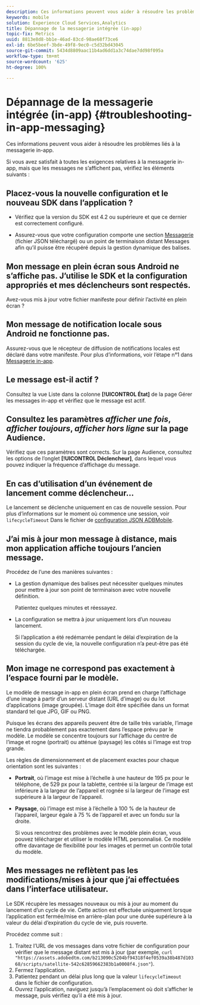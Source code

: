 ```yaml
---
description: Ces informations peuvent vous aider à résoudre les problèmes liés à la messagerie in-app.
keywords: mobile
solution: Experience Cloud Services,Analytics
title: Dépannage de la messagerie intégrée (in-app)
topic-fix: Metrics
uuid: 8813e8d8-bb1e-46ad-83cd-98ae68f73ce6
exl-id: 6be5beef-3bde-49f8-9ec0-c5d32bd43045
source-git-commit: 5434d8809aac11b4ad6dd1a3c74dae7dd98f095a
workflow-type: tm+mt
source-wordcount: '625'
ht-degree: 100%

---
```


# Dépannage de la messagerie intégrée (in-app) {#troubleshooting-in-app-messaging}

Ces informations peuvent vous aider à résoudre les problèmes liés à la messagerie in-app.

Si vous avez satisfait à toutes les exigences relatives à la messagerie in-app, mais que les messages ne s’affichent pas, vérifiez les éléments suivants :

## Placez-vous la nouvelle configuration et le nouveau SDK dans l’application ?

* Vérifiez que la version du SDK est 4.2 ou supérieure et que ce dernier est correctement configuré.

* Assurez-vous que votre configuration comporte une section [Messagerie](/help/using/in-app-messaging/in-app-messaging.md) (fichier JSON téléchargé) ou un point de terminaison distant Messages afin qu’il puisse être récupéré depuis la gestion dynamique des balises.

## Mon message en plein écran sous Android ne s’affiche pas. J’utilise le SDK et la configuration appropriés et mes déclencheurs sont respectés.

Avez-vous mis à jour votre fichier manifeste pour définir l’activité en plein écran ?

## Mon message de notification locale sous Android ne fonctionne pas.

Assurez-vous que le récepteur de diffusion de notifications locales est déclaré dans votre manifeste. Pour plus d’informations, voir l’étape n°1 dans [Messagerie in-app](/help/android/messaging-main/messaging/messaging.md).

## Le message est-il actif ?

Consultez la vue Liste dans la colonne **[!UICONTROL État]** de la page Gérer les messages in-app et vérifiez que le message est actif.

## Consultez les paramètres *afficher une fois*, *afficher toujours*, *afficher hors ligne* sur la page Audience.

Vérifiez que ces paramètres sont corrects. Sur la page Audience, consultez les options de l’onglet **[!UICONTROL Déclencheur]**, dans lequel vous pouvez indiquer la fréquence d’affichage du message.

## En cas d’utilisation d’un événement de lancement comme déclencheur…

Le lancement se déclenche uniquement en cas de nouvelle session. Pour plus d’informations sur le moment où commence une session, voir  `lifecycleTimeout` Dans le fichier de [configuration JSON ADBMobile](/help/ios/configuration/json-config/json-config.md).

## J’ai mis à jour mon message à distance, mais mon application affiche toujours l’ancien message.

Procédez de l’une des manières suivantes :

* La gestion dynamique des balises peut nécessiter quelques minutes pour mettre à jour son point de terminaison avec votre nouvelle définition.

   Patientez quelques minutes et réessayez.

* La configuration se mettra à jour uniquement lors d’un nouveau lancement.

   Si l’application a été redémarrée pendant le délai d’expiration de la session du cycle de vie, la nouvelle configuration n’a peut-être pas été téléchargée.

## Mon image ne correspond pas exactement à l’espace fourni par le modèle.

Le modèle de message in-app en plein écran prend en charge l’affichage d’une image à partir d’un serveur distant (URL d’image) ou du lot d’applications (image groupée). L’image doit être spécifiée dans un format standard tel que JPG, GIF ou PNG.

Puisque les écrans des appareils peuvent être de taille très variable, l’image ne tiendra probablement pas exactement dans l’espace prévu par le modèle. Le modèle se concentre toujours sur l’affichage du centre de l’image et rogne (portrait) ou atténue (paysage) les côtés si l’image est trop grande.

Les règles de dimensionnement et de placement exactes pour chaque orientation sont les suivantes :

* **Portrait**, où l’image est mise à l’échelle à une hauteur de 195 px pour le téléphone, de 529 px pour la tablette, centrée si la largeur de l’image est inférieure à la largeur de l’appareil et rognée si la largeur de l’image est supérieure à la largeur de l’appareil.

* **Paysage**, où l’image est mise à l’échelle à 100 % de la hauteur de l’appareil, largeur égale à 75 % de l’appareil et avec un fondu sur la droite.

   Si vous rencontrez des problèmes avec le modèle plein écran, vous pouvez télécharger et utiliser le modèle HTML personnalisé. Ce modèle offre davantage de flexibilité pour les images et permet un contrôle total du modèle.

## Mes messages ne reflètent pas les modifications/mises à jour que j’ai effectuées dans l’interface utilisateur.

Le SDK récupère les messages nouveaux ou mis à jour au moment du lancement d’un cycle de vie. Cette action est effectuée uniquement lorsque l’application est fermée/mise en arrière-plan pour une durée supérieure à la valeur du délai d’expiration du cycle de vie, puis rouverte.

Procédez comme suit :

1. Traitez l’URL de vos messages dans votre fichier de configuration pour vérifier que le message distant est mis à jour (par exemple, `curl "https://assets.adobedtm.com/b213090c5204bf94318f4ef0539a38b487d10368/scripts/satellite-542c62859662383b1a0008f4.json"`).
1. Fermez l’application.
1. Patientez pendant un délai plus long que la valeur `lifecycleTimeout` dans le fichier de configuration.
1. Ouvrez l’application, naviguez jusqu’à l’emplacement où doit s’afficher le message, puis vérifiez qu’il a été mis à jour.
